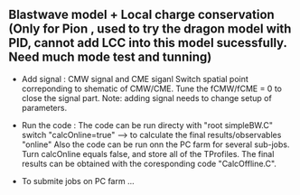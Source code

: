 ## Blastwave model + Local charge conservation (Only for Pion , used to try the dragon model with PID, cannot add LCC into this model sucessfully. Need much mode test and tunning)

- Add signal : CMW signal and CME siganl
Switch spatial point correponding to shematic of CMW/CME. Tune the fCMW/fCME = 0 to close the signal part. Note: adding signal needs 
to change setup of parameters.

- Run the code : 
The code can be run directy with "root simpleBW.C" switch "calcOnline=true" --> to calculate the final results/observables "online"
Also the code can be run onn the PC farm for several sub-jobs. Turn calcOnline equals false, and store all of the TProfiles. The final
results can be obtained with the coresponding code "CalcOffline.C". 

- To submite jobs on PC farm ... 
